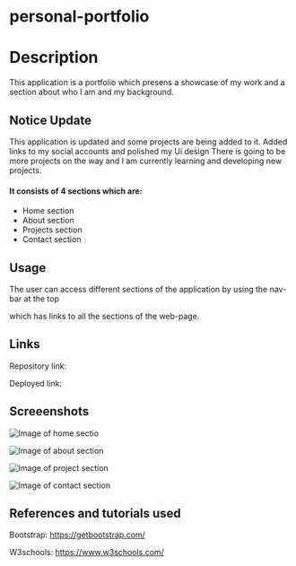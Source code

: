 # personal-portfolio
# Description 
This application is a portfolio which presens a showcase of my work and a section about who I am and my background.

## Notice Update
This application is updated and some projects are being added to it.
Added links to my social accounts and polished my Ui design
There is going to be more projects on the way and I am currently learning and developing new projects. 

#### It consists of 4 sections which are: 
* Home section 
* About section 
* Projects section 
* Contact section 

## Usage 
The user can access different sections of the application by using the nav-bar at the top 

which has links to all the sections of the web-page.

## Links
Repository link: 

Deployed link: 

## Screeenshots 
![Image of home sectio](img/homepage.png)

![Image of about section](img/about-me.png)

![Image of project section](img/projects.png)

![Image of contact section](img/contact.png)

## References and tutorials used
Bootstrap: https://getbootstrap.com/

W3schools: https://www.w3schools.com/